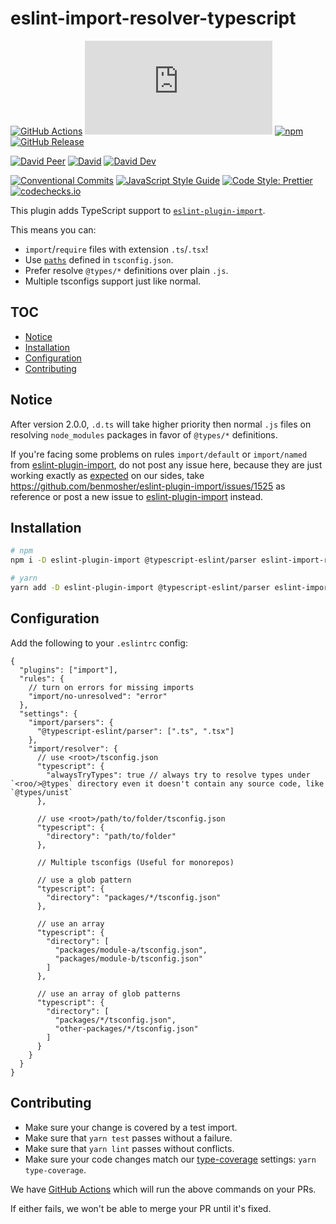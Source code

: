 # eslint-import-resolver-typescript

[![GitHub Actions](https://github.com/alexgorbatchev/eslint-import-resolver-typescript/workflows/Node%20CI/badge.svg)](https://github.com/alexgorbatchev/eslint-import-resolver-typescript/actions)
[![type-coverage](https://img.shields.io/badge/dynamic/json.svg?label=type-coverage&prefix=%E2%89%A5&suffix=%&query=$.typeCoverage.atLeast&uri=https%3A%2F%2Fraw.githubusercontent.com%2Falexgorbatchev%2Feslint-import-resolver-typescript%2Fmaster%2Fpackage.json)](https://github.com/plantain-00/type-coverage)
[![npm](https://img.shields.io/npm/v/eslint-import-resolver-typescript.svg)](https://www.npmjs.com/package/eslint-import-resolver-typescript)
[![GitHub Release](https://img.shields.io/github/release/alexgorbatchev/eslint-import-resolver-typescript)](https://github.com/alexgorbatchev/eslint-import-resolver-typescript/releases)

[![David Peer](https://img.shields.io/david/peer/alexgorbatchev/eslint-import-resolver-typescript.svg)](https://david-dm.org/alexgorbatchev/eslint-import-resolver-typescript?type=peer)
[![David](https://img.shields.io/david/alexgorbatchev/eslint-import-resolver-typescript.svg)](https://david-dm.org/alexgorbatchev/eslint-import-resolver-typescript)
[![David Dev](https://img.shields.io/david/dev/alexgorbatchev/eslint-import-resolver-typescript.svg)](https://david-dm.org/alexgorbatchev/eslint-import-resolver-typescript?type=dev)

[![Conventional Commits](https://img.shields.io/badge/conventional%20commits-1.0.0-yellow.svg)](https://conventionalcommits.org)
[![JavaScript Style Guide](https://img.shields.io/badge/code_style-standard-brightgreen.svg)](https://standardjs.com)
[![Code Style: Prettier](https://img.shields.io/badge/code_style-prettier-ff69b4.svg)](https://github.com/prettier/prettier)
[![codechecks.io](https://raw.githubusercontent.com/codechecks/docs/master/images/badges/badge-default.svg?sanitize=true)](https://codechecks.io)

This plugin adds TypeScript support to [`eslint-plugin-import`](https://www.npmjs.com/package/eslint-plugin-import).

This means you can:

- `import`/`require` files with extension `.ts`/`.tsx`!
- Use [`paths`](https://www.typescriptlang.org/docs/handbook/module-resolution.html#path-mapping) defined in `tsconfig.json`.
- Prefer resolve `@types/*` definitions over plain `.js`.
- Multiple tsconfigs support just like normal.

## TOC <!-- omit in toc -->

- [Notice](#notice)
- [Installation](#installation)
- [Configuration](#configuration)
- [Contributing](#contributing)

## Notice

After version 2.0.0, `.d.ts` will take higher priority then normal `.js` files on resolving `node_modules` packages in favor of `@types/*` definitions.

If you're facing some problems on rules `import/default` or `import/named` from [eslint-plugin-import](https://github.com/benmosher/eslint-plugin-import), do not post any issue here, because they are just working exactly as [expected](https://github.com/alexgorbatchev/eslint-import-resolver-typescript/issues/31#issuecomment-539751607) on our sides, take <https://github.com/benmosher/eslint-plugin-import/issues/1525> as reference or post a new issue to [eslint-plugin-import](https://github.com/benmosher/eslint-plugin-import) instead.

## Installation

```sh
# npm
npm i -D eslint-plugin-import @typescript-eslint/parser eslint-import-resolver-typescript

# yarn
yarn add -D eslint-plugin-import @typescript-eslint/parser eslint-import-resolver-typescript
```

## Configuration

Add the following to your `.eslintrc` config:

```jsonc
{
  "plugins": ["import"],
  "rules": {
    // turn on errors for missing imports
    "import/no-unresolved": "error"
  },
  "settings": {
    "import/parsers": {
      "@typescript-eslint/parser": [".ts", ".tsx"]
    },
    "import/resolver": {
      // use <root>/tsconfig.json
      "typescript": {
        "alwaysTryTypes": true // always try to resolve types under `<roo/>@types` directory even it doesn't contain any source code, like `@types/unist`
      },

      // use <root>/path/to/folder/tsconfig.json
      "typescript": {
        "directory": "path/to/folder"
      },

      // Multiple tsconfigs (Useful for monorepos)

      // use a glob pattern
      "typescript": {
        "directory": "packages/*/tsconfig.json"
      },

      // use an array
      "typescript": {
        "directory": [
          "packages/module-a/tsconfig.json",
          "packages/module-b/tsconfig.json"
        ]
      },

      // use an array of glob patterns
      "typescript": {
        "directory": [
          "packages/*/tsconfig.json",
          "other-packages/*/tsconfig.json"
        ]
      }
    }
  }
}
```

## Contributing

- Make sure your change is covered by a test import.
- Make sure that `yarn test` passes without a failure.
- Make sure that `yarn lint` passes without conflicts.
- Make sure your code changes match our [type-coverage](https://github.com/plantain-00/type-coverage) settings: `yarn type-coverage`.

We have [GitHub Actions](https://github.com/alexgorbatchev/eslint-import-resolver-typescript/actions) which will run the above commands on your PRs.

If either fails, we won't be able to merge your PR until it's fixed.
